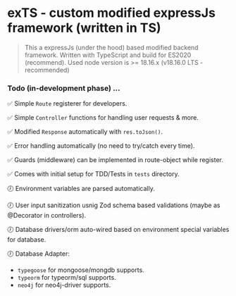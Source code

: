 # exTS - custom modified expressJs framework (written in TS)

> This a expressJs (under the hood) based modified backend framework. Written with TypeScript and build for ES2020 (recommend). Used node version is >= 18.16.x (v18.16.0 LTS - recommended)

### Todo (in-development phase) ...
<!-- 🕖 in_dev -->
<!-- ✅ done -->

✅ Simple `Route` registerer for developers.

✅ Simple `Controller` functions for handling user requests & more.

✅ Modified `Response` automatically with `res.toJson()`.

✅ Error handling automatically (no need to try/catch every time).

✅ Guards (middleware) can be implemented in route-object while register.

✅ Comes with initial setup for TDD/Tests in `tests` directory.

🕖 Environment variables are parsed automatically.

🕖 User input sanitization usnig Zod schema based validations (maybe as @Decorator in controllers).

🕖 Database drivers/orm auto-wired based on environment special variables for database.

🕖 Database Adapter: 
 - `typegoose` for mongoose/mongdb supports.
 - `typeorm` for typeorm/sql supports.
 - `neo4j` for neo4j-driver supports.

